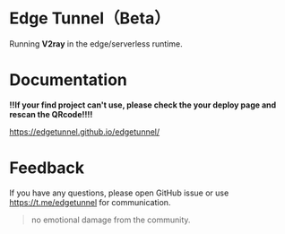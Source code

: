 # Edge Tunnel（Beta）

Running **V2ray** in the edge/serverless runtime.

# Documentation

**!!If your find project can't use, please check the your deploy page and rescan the QRcode!!!!**

https://edgetunnel.github.io/edgetunnel/

# Feedback

If you have any questions, please open GitHub issue or use https://t.me/edgetunnel for communication.

> no emotional damage from the community.
